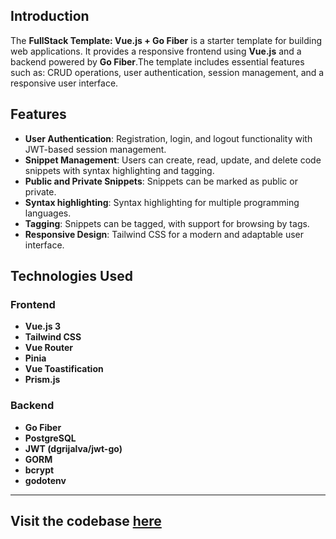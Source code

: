 ## Introduction

The **FullStack Template: Vue.js + Go Fiber** is a starter template for building web applications. It provides a responsive frontend using **Vue.js** and a backend powered by **Go Fiber**.The template includes essential features such as: CRUD operations, user authentication, session management, and a responsive user interface.

## Features

- **User Authentication**: Registration, login, and logout functionality with JWT-based session management.
- **Snippet Management**: Users can create, read, update, and delete code snippets with syntax highlighting and tagging.
- **Public and Private Snippets**: Snippets can be marked as public or private.
- **Syntax highlighting**: Syntax highlighting for multiple programming languages.
- **Tagging**: Snippets can be tagged, with support for browsing by tags.
- **Responsive Design**: Tailwind CSS for a modern and adaptable user interface.


## Technologies Used

### Frontend

- **Vue.js 3**
- **Tailwind CSS**
- **Vue Router**
- **Pinia**
- **Vue Toastification**
- **Prism.js**

### Backend

- **Go Fiber**
- **PostgreSQL**
- **JWT (dgrijalva/jwt-go)**
- **GORM**
- **bcrypt**
- **godotenv**

---
Visit the codebase [here](https://github.com/Abhishek-Mallick/serenity/tree/main/template/FullStack/Vue(Frontend)+GoFiber(Backend))
---
